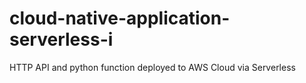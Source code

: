 # cloud-native-application-serverless-i

HTTP API and python function deployed to AWS Cloud via Serverless